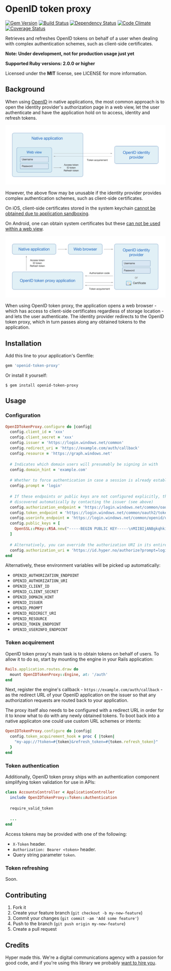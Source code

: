 # OpenID token proxy

[![Gem Version](https://img.shields.io/gem/v/openid-token-proxy.svg?style=flat)](https://rubygems.org/gems/openid-token-proxy)
[![Build Status](https://img.shields.io/travis/hyperoslo/openid-token-proxy.svg?style=flat)](https://travis-ci.org/hyperoslo/openid-token-proxy)
[![Dependency Status](https://img.shields.io/gemnasium/hyperoslo/openid-token-proxy.svg?style=flat)](https://gemnasium.com/hyperoslo/openid-token-proxy)
[![Code Climate](https://img.shields.io/codeclimate/github/hyperoslo/openid-token-proxy.svg?style=flat)](https://codeclimate.com/github/hyperoslo/openid-token-proxy)
[![Coverage Status](https://img.shields.io/coveralls/hyperoslo/openid-token-proxy.svg?style=flat)](https://coveralls.io/r/hyperoslo/openid-token-proxy)

Retrieves and refreshes OpenID tokens on behalf of a user when dealing with complex
authentication schemes, such as client-side certificates.

**Note: Under development, not for production usage just yet**

**Supported Ruby versions: 2.0.0 or higher**

Licensed under the **MIT** license, see LICENSE for more information.


## Background

When using [OpenID](http://openid.net/specs/openid-connect-core-1_0.html) in
native applications, the most common approach is to open the identity provider's
authorization page in a web view, let the user authenticate and have the application
hold on to access, identity and refresh tokens.

![Regular OpenID flow](docs/regular-openid-flow.png?raw=1)

However, the above flow may be unusable if the identity provider provides complex
authentication schemes, such as client-side certificates.

On iOS, client-side certificates stored in the system keychain [cannot be obtained due to application sandboxing](http://stackoverflow.com/questions/7648487/how-to-list-certificates-from-the-iphone-keychain-inside-my-app).

On Android, one can obtain system certificates but these [can not be used within a web view](http://stackoverflow.com/questions/15588851/android-webview-with-client-certificate).

![OpenID token proxy flow](docs/openid-token-proxy-flow.png?raw=1)

When using OpenID token proxy, the application opens a web browser - which has
access to client-side certificates regardless of storage location - and lets the
user authenticate. The identity provider redirects to the OpenID token proxy,
which in turn passes along any obtained tokens to the application.


## Installation

Add this line to your application's Gemfile:

```ruby
gem 'openid-token-proxy'
```

Or install it yourself:

    $ gem install openid-token-proxy


## Usage

### Configuration

```ruby
OpenIDTokenProxy.configure do |config|
  config.client_id = 'xxx'
  config.client_secret = 'xxx'
  config.issuer = 'https://login.windows.net/common'
  config.redirect_uri = 'https://example.com/auth/callback'
  config.resource = 'https://graph.windows.net'

  # Indicates which domain users will presumably be signing in with
  config.domain_hint = 'example.com'

  # Whether to force authentication in case a session is already established
  config.prompt = 'login'

  # If these endpoints or public keys are not configured explicitly, they will be
  # discovered automatically by contacting the issuer (see above)
  config.authorization_endpoint = 'https://login.windows.net/common/oauth2/authorize'
  config.token_endpoint = 'https://login.windows.net/common/oauth2/token'
  config.userinfo_endpoint = 'https://login.windows.net/common/openid/userinfo'
  config.public_keys = [
    OpenSSL::PKey::RSA.new("-----BEGIN PUBLIC KEY-----\nMIIBIjANBgkqhkiG9...")
  ]

  # Alternatively, you can override the authorization URI in its entirety:
  config.authorization_uri = 'https://id.hyper.no/authorize?prompt=login'
end
```

Alternatively, these environment variables will be picked up automatically:

- `OPENID_AUTHORIZATION_ENDPOINT`
- `OPENID_AUTHORIZATION_URI`
- `OPENID_CLIENT_ID`
- `OPENID_CLIENT_SECRET`
- `OPENID_DOMAIN_HINT`
- `OPENID_ISSUER`
- `OPENID_PROMPT`
- `OPENID_REDIRECT_URI`
- `OPENID_RESOURCE`
- `OPENID_TOKEN_ENDPOINT`
- `OPENID_USERINFO_ENDPOINT`


### Token acquirement

OpenID token proxy's main task is to obtain tokens on behalf of users. To allow it
to do so, start by mounting the engine in your Rails application:

```ruby
Rails.application.routes.draw do
  mount OpenIDTokenProxy::Engine, at: '/auth'
end
```

Next, register the engine's callback - `https://example.com/auth/callback` - as
the redirect URL of your OpenID application on the issuer so that any authorization
requests are routed back to your application.

The proxy itself also needs to be configured with a redirect URL in order for it
to know what to do with any newly obtained tokens. To boot back into a native
applicaton one could use custom URL schemes or intents:

```ruby
OpenIDTokenProxy.configure do |config|
  config.token_acquirement_hook = proc { |token|
    "my-app://?token=#{token}&refresh_token=#{token.refresh_token}"
  }
end
```


### Token authentication

Additionally, OpenID token proxy ships with an authentication component simplifying
token validation for use in APIs:

```ruby
class AccountsController < ApplicationController
  include OpenIDTokenProxy::Token::Authentication

  require_valid_token

  ...
end
```

Access tokens may be provided with one of the following:

- `X-Token` header.
- `Authorization: Bearer <token>` header.
- Query string parameter `token`.


### Token refreshing

Soon.


## Contributing

1. Fork it
2. Create your feature branch (`git checkout -b my-new-feature`)
3. Commit your changes (`git commit -am 'Add some feature'`)
4. Push to the branch (`git push origin my-new-feature`)
5. Create a pull request


## Credits

Hyper made this. We're a digital communications agency with a passion for good code,
and if you're using this library we probably [want to hire you](http://hyper.no/jobs).
